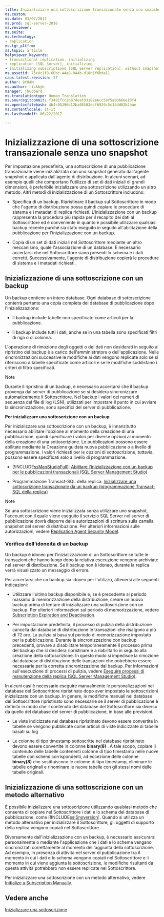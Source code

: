 ```yaml
---
title: Inizializzare una sottoscrizione transazionale senza uno snapshot | Microsoft Docs
ms.custom: 
ms.date: 03/07/2017
ms.prod: sql-server-2016
ms.reviewer: 
ms.suite: 
ms.technology:
- replication
ms.tgt_pltfrm: 
ms.topic: article
helpviewer_keywords:
- transactional replication, initializing
- replication [SQL Server], initializing
- initializing subscriptions [SQL Server replication], without snapshots
ms.assetid: 75c8c1f8-60bc-44a8-944b-d18d1f6bda11
caps.latest.revision: 37
author: BYHAM
ms.author: rickbyh
manager: jhubbard
ms.translationtype: Human Translation
ms.sourcegitcommit: f3481fcc2bb74eaf93182e6cc58f5a06666e10f4
ms.openlocfilehash: 4b4c95296d12ba08582ecf6929c5c13dd02b2bae
ms.contentlocale: it-it
ms.lasthandoff: 06/22/2017

---
```

# <a name="initialize-a-transactional-subscription-without-a-snapshot"></a>Inizializzazione di una sottoscrizione transazionale senza uno snapshot
  Per impostazione predefinita, una sottoscrizione di una pubblicazione transazionale viene inizializzata con uno snapshot generato dall'agente snapshot e applicato dall'agente di distribuzione. In alcuni scenari, ad esempio quelli che comportano l'utilizzo di set di dati iniziali di grandi dimensioni, è preferibile inizializzare una sottoscrizione utilizzando un altro metodo. Altri metodi di inizializzazione di un Sottoscrittore includono:  
  
-   Specifica di un backup. Ripristinare il backup sul Sottoscrittore in modo che l'agente di distribuzione possa quindi copiare le procedure di sistema e i metadati di replica richiesti. L'inizializzazione con un backup rappresenta la procedura più rapida per il recapito dei dati al Sottoscrittore ed è conveniente in quanto è possibile utilizzare qualsiasi backup recente purché sia stato eseguito in seguito all'abilitazione della pubblicazione per l'inizializzazione con un backup.  
  
-   Copia di un set di dati iniziali nel Sottoscrittore mediante un altro meccanismo, quale l'associazione di un database. È necessario accertarsi che nel Sottoscrittore siano presenti lo schema e i dati corretti. Successivamente, l'agente di distribuzione copierà le procedure di sistema e i metadati richiesti.  
  
## <a name="initializing-a-subscription-with-a-backup"></a>Inizializzazione di una sottoscrizione con un backup  
 Un backup contiene un intero database. Ogni database di sottoscrizione conterrà pertanto una copia completa del database di pubblicazione dopo l'inizializzazione:  
  
-   Il backup include tabelle non specificate come articoli per la pubblicazione.  
  
-   Il backup include tutti i dati, anche se in una tabella sono specificati filtri di riga o di colonna.  
  
 L'operazione di rimozione degli oggetti o dei dati non desiderati in seguito al ripristino del backup è a carico dell'amministratore o dell'applicazione. Nelle sincronizzazioni successive le modifiche ai dati vengono replicate solo se si riferiscono a tabelle specificate come articoli e se le modifiche soddisfano i criteri di filtro specificati.  
  
> [!NOTE]  
>  Durante il ripristino di un backup, è necessario accertarsi che il backup provenga dal server di pubblicazione se si desidera sincronizzare automaticamente il Sottoscrittore. Nel backup i valori dei numeri di sequenza del file di log (LSN), utilizzati per impostare il punto in cui avviare la sincronizzazione, sono specifici del server di pubblicazione.  
  
 **Per inizializzare una sottoscrizione con un backup**  
  
 Per inizializzare una sottoscrizione con un backup, è innanzitutto necessario abilitare l'opzione al momento della creazione di una pubblicazione, quindi specificare i valori per diverse opzioni al momento della creazione di una sottoscrizione. Le pubblicazioni possono essere abilitate mediante la Creazione guidata nuova pubblicazione o a livello di programmazione. I valori richiesti per le opzioni di sottoscrizione, tuttavia, possono essere specificati solo a livello di programmazione.  
  
-   [!INCLUDE[ssManStudioFull](../../includes/ssmanstudiofull-md.md)]: [Abilitare l'inizializzazione con un backup per le pubblicazioni transazionali &#40;SQL Server Management Studio&#41;](../../relational-databases/replication/enable-initialization-with-backup-for-transactional-publications.md)  
  
-   Programmazione Transact-SQL della replica: [Inizializzare una sottoscrizione transazionale da un backup &#40;programmazione Transact-SQL della replica&#41;](../../relational-databases/replication/initialize-a-transactional-subscription-from-a-backup.md)  
  
> [!NOTE]  
>  Se una sottoscrizione viene inizializzata senza utilizzare uno snapshot, l'account con il quale viene eseguito il servizio SQL Server nel server di pubblicazione dovrà disporre delle autorizzazioni di scrittura sulla cartella snapshot del server di distribuzione. Per ulteriori informazioni sulle autorizzazioni, vedere [Replication Agent Security Model](../../relational-databases/replication/security/replication-agent-security-model.md).  
  
### <a name="ensuring-the-suitability-of-a-backup"></a>Verifica dell'idoneità di un backup  
 Un backup è idoneo per l'inizializzazione di un Sottoscrittore se tutte le transazioni che hanno luogo dopo la relativa esecuzione vengono archiviate nel server di distribuzione. Se il backup non è idoneo, durante la replica verrà visualizzato un messaggio di errore.  
  
 Per accertarsi che un backup sia idoneo per l'utilizzo, attenersi alle seguenti indicazioni:  
  
-   Utilizzare l'ultimo backup disponibile e, se è precedente al periodo massimo di memorizzazione della distribuzione, creare un nuovo backup prima di tentare di inizializzare una sottoscrizione con un backup. Per ulteriori informazioni sul periodo di memorizzazione, vedere [Subscription Expiration and Deactivation](../../relational-databases/replication/subscription-expiration-and-deactivation.md).  
  
-   Per impostazione predefinita, il processo di pulizia della distribuzione cancella dal database di distribuzione le transazioni che risalgono a più di 72 ore. La pulizia si basa sul periodo di memorizzazione impostato per la pubblicazione. Durante la sincronizzazione con backup precedenti, provare a disabilitare temporaneamente il processo prima del backup che si desidera ripristinare e a riabilitarlo in seguito alla creazione della sottoscrizione. In questo modo si impedisce la rimozione dal database di distribuzione delle transazioni che potrebbero essere necessarie per la corretta sincronizzazione dal backup. Per informazioni sull'esecuzione di processi di pulizia, vedere [Eseguire processi di manutenzione della replica &#40;SQL Server Management Studio&#41;](../../relational-databases/replication/administration/run-replication-maintenance-jobs-sql-server-management-studio.md).  
  
 In alcuni casi è necessario eseguire manualmente le personalizzazioni nel database del Sottoscrittore ripristinato dopo aver impostato le sottoscrizioni inizializzate con un backup. In genere, le modifiche manuali nel database del Sottoscrittore ripristinato sono necessarie se il server di pubblicazione è definito in modo che il contenuto del database del Sottoscrittore sia diverso da quello del database del server di pubblicazione, in base alle previsioni.  
  
-   Le viste indicizzate nel database ripristinato devono essere convertite in tabelle se vengono pubblicate come articoli di viste indicizzate di tabelle basati su log  
  
-   Le colonne di tipo timestamp sottoscritte nel database ripristinato devono essere convertite in colonne **binary(8)** . A tale scopo, copiare il contenuto delle tabelle contenenti colonne di tipo timestamp nelle nuove tabelle con schemi corrispondenti, ad eccezione delle colonne **binary(8)** che sostituiscono le colonne di tipo timestamp, eliminare le tabelle originali e rinominare le nuove tabelle con gli stessi nomi delle tabelle originali.  
  
## <a name="initializing-a-subscription-with-an-alternative-method"></a>Inizializzazione di una sottoscrizione con un metodo alternativo  
 È possibile inizializzare una sottoscrizione utilizzando qualsiasi metodo che consenta di copiare nel Sottoscrittore i dati e lo schema del database di pubblicazione, come [!INCLUDE[ssISnoversion](../../includes/ssisnoversion-md.md)]. Quando si utilizza un metodo alternativo per inizializzare il Sottoscrittore, gli oggetti di supporto della replica vengono copiati nel Sottoscrittore.  
  
 Diversamente dall'inizializzazione con un backup, è necessario assicurarsi personalmente o mediante l'applicazione che i dati e lo schema vengano sincronizzati correttamente al momento dell'aggiunta della sottoscrizione. Ad esempio, in presenza di attività nel server di pubblicazione tra il momento in cui i dati e lo schema vengono copiati nel Sottoscrittore e il momento in cui viene aggiunta la sottoscrizione, le modifiche risultanti da questa attività potrebbero non essere replicate nel Sottoscrittore.  
  
 Per inizializzare una sottoscrizione con un metodo alternativo, vedere [Initialize a Subscription Manually](../../relational-databases/replication/initialize-a-subscription-manually.md).  
  
## <a name="see-also"></a>Vedere anche  
 [Inizializzare una sottoscrizione](../../relational-databases/replication/initialize-a-subscription.md)  
  
  
